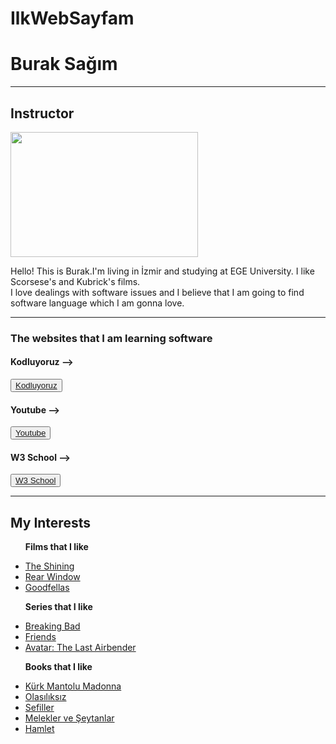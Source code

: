 # IlkWebSayfam
<body>
    <h1>Burak Sağım</h1>
    <hr>
<h2>Instructor</h2> <img height= 200 width= 300 src="https://github.com/Buraksqm/IlkWebSayfam/blob/main/img.jpg">
<p> 
    Hello! This is Burak.I'm living in İzmir and studying at EGE University. I like Scorsese's and Kubrick's films.<br>
     I love dealings with software issues and I believe that I am going to find software language which I am gonna love.
</p>
<hr>
<h3>The websites that I am learning software</h3>
    <h4>Kodluyoruz --></h4><button><a href="https://www.kodluyoruz.org">Kodluyoruz</a></button>
    <h4>Youtube --></h4><button><a href="https://www.youtube.com">Youtube</a></button>
   <h4>W3 School --></h4><button><a href="https://www.w3schools.com">W3 School</a></button>
   </h4>
   <hr> 
   <h2>My Interests</h2>
   <ul>
    <p> <b>Films that I like</b>
    <li><a href="https://www.imdb.com/title/tt0081505/" target="_blank">The Shining</a></li>
    <li><a href="https://www.imdb.com/title/tt0047396/" target="_blank">Rear Window</a></li>
    <li><a href="https://www.imdb.com/title/tt0099685/" target="_blank">Goodfellas</a></li>
</p>
   </ul>
   <ul>
    <p> <b>Series that I like</b>
        <li><a href="https://www.imdb.com/title/tt0903747/"target="_blank">Breaking Bad</a></li>
        <li><a href="https://www.imdb.com/title/tt0108778/"target="_blank">Friends</a></li>
        <li><a href="https://www.imdb.com/title/tt0417299/"target="_blank">Avatar: The Last Airbender</a></li>
    </p>
   </ul>
   <ul>
    <p> <b>Books that I like</b> 
        <li><a href="https://www.goodreads.com/book/show/220826.K_rk_Mantolu_Madonna"target="_blank">Kürk Mantolu Madonna</a></li>
        <li><a href="https://www.goodreads.com/book/show/8399007-olas-l-ks-z"target="_blank">Olasılıksız</a> </li>
        <li><a href="https://www.goodreads.com/book/show/25882478"target="_blank">Sefiller</a></li>
        <li><a href="https://www.goodreads.com/tr/book/show/960.Angels_Demons"target="_blank">Melekler ve Şeytanlar</a></li>
        <li><a href="https://www.goodreads.com/book/show/1420.Hamlet"target="_blank">Hamlet</a></li>
    </p>
   </ul>

</body> 
</html>

